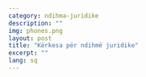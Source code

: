```yaml
---
category: ndihma-juridike
description: ""
img: phones.png
layout: post
title: "Kërkesa për ndihmë juridike"
excerpt: ""
lang: sq
---
```

